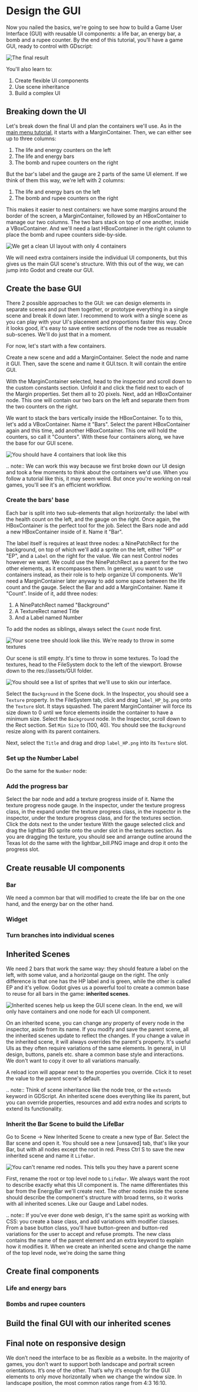 # Design the GUI

Now you nailed the basics, we're going to see how to build a Game User Interface (GUI) with reusable UI components: a life bar, an energy bar, a bomb and a rupee counter. By the end of this tutorial, you'll have a game GUI, ready to control with GDscript:

![The final result](./img/ui_gui_design_final_result.png)

You'll also learn to:

1. Create flexible UI components
1. Use scene inheritance
1. Build a complex UI

## Breaking down the UI

Let's break down the final UI and plan the containers we'll use. As in the [main menu tutorial](#), it starts with a MarginContainer. Then, we can either see up to three columns:

1. The life and energy counters on the left
2. The life and energy bars
3. The bomb and rupee counters on the right

But the bar's label and the gauge are 2 parts of the same UI element. If we think of them this way, we're left with 2 columns:

1. The life and energy bars on the left
1. The bomb and rupee counters on the right

This makes it easier to nest containers: we have some margins around the border of the screen, a MarginContainer, followed by an HBoxContainer to manage our two columns. The two bars stack on top of one another, inside a VBoxContainer. And we'll need a last HBoxContainer in the right column to place the bomb and rupee counters side-by-side.

![We get a clean UI layout with only 4 containers](./img/ui_gui_step_tutorial_containers_structure.png)

We will need extra containers inside the individual UI components, but this gives us the main GUI scene's structure. With this out of the way, we can jump into Godot and create our GUI.

## Create the base GUI

There 2 possible approaches to the GUI: we can design elements in separate scenes and put them together, or prototype everything in a single scene and break it down later. I recommend to work with a single scene as you can play with your UI's placement and proportions faster this way. Once it looks good, it's easy to save entire sections of the node tree as reusable sub-scenes. We'll do just that in a moment.

For now, let's start with a few containers.

Create a new scene and add a MarginContainer. Select the node and name it GUI. Then, save the scene and name it GUI.tscn. It will contain the entire GUI.

With the MarginContainer selected, head to the inspector and scroll down to the custom constants section. Unfold it and click the field next to each of the Margin properties. Set them all to 20 pixels. Next, add an HBoxContainer node. This one will contain our two bars on the left and separate them from the two counters on the right. 

We want to stack the bars vertically inside the HBoxContainer. To to this, let's add a VBoxContainer. Name it "Bars". Select the parent HBoxContainer again and this time, add another HBoxContainer. This one will hold the counters, so call it "Counters". With these four containers along, we have the base for our GUI scene.

![You should have 4 containers that look like this](./img/ui_gui_containers_structure_in_godot.png)

.. note:: We can work this way because we first broke down our UI design and took a few moments to think about the containers we'd use. When you follow a tutorial like this, it may seem weird. But once you're working on real games, you'll see it's an efficient workflow.

### Create the bars' base

Each bar is split into two sub-elements that align horizontally: the label with the health count on the left, and the gauge on the right. Once again, the HBoxContainer is the perfect tool for the job. Select the Bars node and add a new HBoxContainer inside of it. Name it "Bar".

The label itself is requires at least three nodes: a NinePatchRect for the background, on top of which we'll add a sprite on the left, either "HP" or "EP", and a `Label` on the right for the value. We can nest Control nodes however we want. We could use the NinePatchRect as a parent for the two other elements, as it encompasses them. In general, you want to use containers instead, as their role is to help organize UI components. We'll need a MarginContainer later anyway to add some space between the life count and the gauge. Select the Bar and add a MarginContainer. Name it "Count". Inside of it, add three nodes:

1. A NinePatchRect named "Background"
1. A TextureRect named Title
1. And a Label named Number

To add the nodes as siblings, always select the `Count` node first.

![Your scene tree should look like this. We're ready to throw in some textures](./img/ui_gui_step_tutorial_bar_template_1.png)

Our scene is still empty. It's time to throw in some textures. To load the textures, head to the FileSystem dock to the left of the viewport. Browse down to the res://assets/GUI folder.

![You should see a list of sprites that we'll use to skin our interface.](./img/textures_in_FileSystem_tab.png)

Select the `Background` in the Scene dock. In the Inspector, you should see a `Texture` property. In the FileSystem tab, click and drag `label_HP_bg.png` onto the `Texture` slot. It stays squashed. The parent MarginContainer will force its size down to 0 until we force elements inside the container to have a minimum size. Select the `Background` node. In the Inspector, scroll down to the Rect section. Set `Min Size` to (100, 40). You should see the `Background` resize along with its parent containers.

Next, select the `Title` and drag and drop `label_HP.png` into its `Texture` slot.

<!-- TODO: Setup HP and label on left and right sides -->

### Set up the Number Label

Do the same for the `Number` node: 

### Add the progress bar

Select the bar node and add a texture progress inside of it. Name the texture progress node gauge. In the inspector, under the texture progress class, in the expand
under the texture progress class, in the inspector
in the inspector, under the texture progress class, and for the textures section. Click the dots next to the under texture
With the gauge selected click and drag the lightbar BG sprite onto the under slot in the textures section. As you are dragging the texture, you should see and arrange outline around the Texas lot do the same with the lightbar_bill.PNG image and drop it onto the progress slot.

## Create reusable UI components

### Bar

We need a common bar that will modified to create the life bar on the one hand, and the energy bar on the other hand.

### Widget
### Turn branches into individual scenes

## Inherited Scenes

We need 2 bars that work the same way: they should feature a label on the left, with some value, and a horizontal gauge on the right. The only difference is that one has the HP label and is green, while the other is called EP and it's yellow. Godot gives us a powerful tool to create a common base to reuse for all bars in the game: **inherited scenes**.

![ Inherited scenes help us keep the GUI scene clean. In the end, we will only have containers and one node for each UI component. ](img/gui_step_tutorial_gui_scene_hierarchy.png)

On an inherited scene, you can change any property of every node in the inspector, aside from its name. If you modify and save the parent scene, all the inherited scenes update to reflect the changes. If you change a value in the inherited scene, it will always overrides the parent's property. It's useful UIs as they often require variations of the same elements. In general, in UI design, buttons, panels etc. share a common base style and interactions. We don't want to copy it over to all variations manually.

A reload icon will appear next to the properties you override. Click it to reset the value to the parent scene's default. 

.. note:: Think of scene inheritance like the node tree, or the `extends` keyword in GDScript. An inherited scene does everything like its parent, but you can override properties, resources and add extra nodes and scripts to extend its functionality.

### Inherit the Bar Scene to build the LifeBar

Go to Scene -> New Inherited Scene to create a new type of Bar. Select the Bar scene and open it. You should see a new [unsaved] tab, that's like your Bar, but with all nodes except the root in red. Press Ctrl S to save the new inherited scene and name it `LifeBar`.

![You can't rename red nodes. This tells you they have a parent scene](img/ui_gui_step_tutorial_inherited_scene_parent.png)

First, rename the root or top level node to `LifeBar`. We always want the root to describe exactly what this UI component is. The name differentiates this bar from the EnergyBar we'll create next. The other nodes inside the scene should describe the component's structure with broad terms, so it works with all inherited scenes. Like our Gauge and Label nodes.

.. note:: If you've ever done web design, it's the same spirit as working with CSS: you create a base class, and add variations with modifier classes. From a base button class, you'll have button-green and button-red variations for the user to accept and refuse prompts. The new class contains the name of the parent element and an extra keyword to explain how it modifies it. When we create an inherited scene and change the name of the top level node, we're doing the same thing

## Create final components

### Life and energy bars
### Bombs and rupee counters


## Build the final GUI with our inherited scenes
## Final note on responsive design

We don’t need the interface to be as flexible as a website. In the majority of games, you don’t want to support both landscape and portrait screen orientations. It’s one of the other. That’s why it’s enough for the GUI elements to only move horizontally when we change the window size. In landscape position, the most common ratios range from 4:3 16:10.
